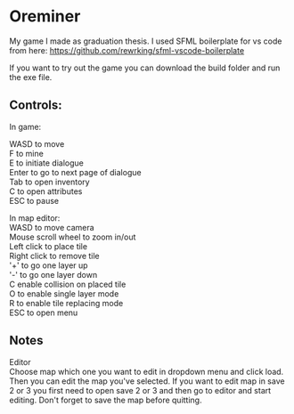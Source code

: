 # Oreminer

My game I made as graduation thesis.
I used SFML boilerplate for vs code from here: https://github.com/rewrking/sfml-vscode-boilerplate

If you want to try out the game you can download the build folder and run the exe file.

## Controls:<br/>

In game:<br/>

WASD to move<br/>
F to mine<br/>
E to initiate dialogue<br/>
Enter to go to next page of dialogue<br/>
Tab to open inventory<br/>
C to open attributes<br/>
ESC to pause<br/>

In map editor:<br/>
WASD to move camera<br/>
Mouse scroll wheel to zoom in/out<br/>
Left click to place tile<br/>
Right click to remove tile<br/>
'+' to go one layer up<br/>
'-' to go one layer down<br/>
C enable collision on placed tile<br/>
O to enable single layer mode<br/>
R to enable tile replacing mode<br/>
ESC to open menu<br/>

## Notes

Editor<br/>
Choose map which one you want to edit in dropdown menu and click load. Then you can edit the map you've selected. If you want to edit map in save 2 or 3
you first need to open save 2 or 3 and then go to editor and start editing. Don't forget to save the map before quitting.


